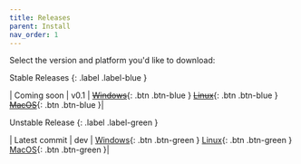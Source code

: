 ```yaml
---
title: Releases
parent: Install
nav_order: 1
---
```


Select the version and platform you'd like to download:

Stable Releases
{: .label .label-blue }

| Coming soon | v0.1 | [~~Windows~~](){: .btn .btn-blue } [~~Linux~~](){: .btn .btn-blue } [~~MacOS~~](){: .btn .btn-blue }|

Unstable Release
{: .label .label-green }

| Latest commit | dev | [Windows](https://github.com/mne-tools/mne-cpp/releases/download/dev_build/mne-cpp-windows-x86_64.zip){: .btn .btn-green } [Linux](https://github.com/mne-tools/mne-cpp/releases/download/dev_build/mne-cpp-linux-x86_64.tar.gz){: .btn .btn-green } [MacOS](https://github.com/mne-tools/mne-cpp/releases/download/dev_build/mne-cpp-macos-x86_64.tar.gz){: .btn .btn-green }|
